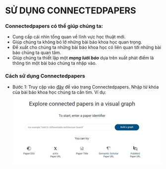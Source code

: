 # SỬ DỤNG CONNECTEDPAPERS

### Connectedpapers có thể giúp chúng ta:

- Cung cấp cái nhìn tổng quan về lĩnh vực học thuật mới.
- Giúp chúng ta không bỏ lỡ những bài báo khoa học quan trọng.
- Đề xuất cho chúng ta những bài báo khoa học có liên quan tới những bài báo chúng ta quan tâm.
- Giúp chúng ta thiết lập một ***mạng lưới báo*** dựa trên xuất phát điểm là thông tin một bài báo chúng ta nhập vào.


### Cách sử dụng Connectedpapers

* Bước 1: Truy cập vào [đây](https://www.connectedpapers.com/) để vào trang Connectedpapers. 
 Nhập từ khóa của bài báo khoa học chúng ta cần tìm.
 Ví dụ:
 ![img](image\connectedpaper1.jpg)